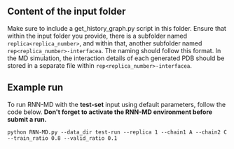 ## Content of the input folder

Make sure to include a get_history_graph.py script in this folder. Ensure that within the input folder you provide, there is a subfolder named `replica<replica_number>`, and within that, another subfolder named `rep<replica_number>-interfacea`. The naming should follow this format. In the MD simulation, the interaction details of each generated PDB should be stored in a separate file within `rep<replica_number>-interfacea`. 

## Example run

To run RNN-MD with the **test-set** input using default parameters, follow the code below. **Don't forget to activate the RNN-MD environment before submit a run.**

```
python RNN-MD.py --data_dir test-run --replica 1 --chain1 A --chain2 C --train_ratio 0.8 --valid_ratio 0.1
```